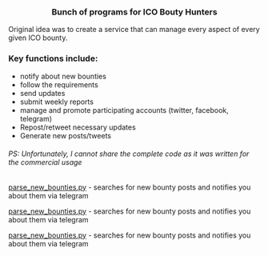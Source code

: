 ### <p align="center">Bunch of programs for ICO Bouty Hunters

Original idea was to create a service that can manage every aspect of every given ICO bounty.
### Key functions include: 
* notify about new bounties
* follow the requirements
* send updates
* submit weekly reports
* manage and promote participating accounts (twitter, facebook, telegram)
* Repost/retweet necessary updates
* Generate new posts/tweets
###### PS: Unfortunately, I cannot share the complete code as it was written for the commercial usage

[parse_new_bounties.py](https://github.com/samukolov/bitcointank-parser/blob/master/parse_new_bounties.py) - searches for new bounty posts and notifies you about them via telegram

[parse_new_bounties.py](https://github.com/samukolov/bitcointank-parser/blob/master/parse_new_bounties.py) - searches for new bounty posts and notifies you about them via telegram

[parse_new_bounties.py](https://github.com/samukolov/bitcointank-parser/blob/master/parse_new_bounties.py) - searches for new bounty posts and notifies you about them via telegram
